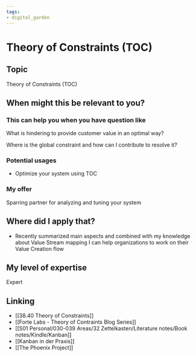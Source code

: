 ```yaml
---
tags: 
- digital_garden
---
```

# Theory of Constraints (TOC)
## Topic

Theory of Constraints (TOC)

## When might this be relevant to you?

### This can help you when you have question like

What is hindering to provide customer value in an optimal way?

Where is the global constraint and how can I contribute to resolve it?

### Potential usages

-   Optimize your system using TOC
    

### My offer

Sparring partner for analyzing and tuning your system

## Where did I apply that?

-   Recently summarized main aspects and combined with my knowledge about Value Stream mapping I can help organizations to work on their Value Creation flow
    

## My level of expertise

Expert

## Linking
- [[38.40 Theory of Constraints]]
- [[Forte Labs - Theory of Contraints Blog Series]]
- [[S01 Personal/030-039 Areas/32 Zettelkasten/Literature notes/Book notes/Kindle/Kanban]]
- [[Kanban in der Praxis]]
- [[The Phoenix Project]]

